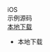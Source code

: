 <div class="sdk-download-item-wrapper">
    <div class="sdk-fun">iOS</div>
    <div class="download-title">示例源码</div>
    <div class="download-selector">
      <div class="download-select-wrapper" style="padding-right: 0;">
        <a class="download-target-btn" href="">本地下载</a>
        <ul class="download-dropdown-list">
          <li data-href=""
            class="dropdown-option">
            本地下载
          </li>
        </ul>
      </div>
    </div>
  </div>
